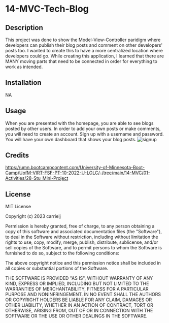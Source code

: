 # 14-MVC-Tech-Blog

## Description
This project was done to show the Model-View-Controller paridigm where developers can publish their blog posts and comment on other developers' posts too. I wanted to create this to have a more centralized location where developers could go. While creating this application, I learned that there are MANY moving parts that need to be connected in order for everything to work as intended. 

## Installation
NA

## Usage
When you are presented with the homepage, you are able to see blogs posted by other users. In order to add your own posts or make comments, you will need to create an account. Sign up with a username and password. You will have your own dashboard that shows your blog posts. 
![signup](https://user-images.githubusercontent.com/114967552/221086652-92ea08ca-7de3-42cf-a010-f4bb6a0de201.JPG)

## Credits
https://umn.bootcampcontent.com/University-of-Minnesota-Boot-Camp/UofM-VIRT-FSF-PT-10-2022-U-LOLC/-/tree/main/14-MVC/01-Activities/28-Stu_Mini-Project

## License
MIT License

Copyright (c) 2023 carrielj

Permission is hereby granted, free of charge, to any person obtaining a copy
of this software and associated documentation files (the "Software"), to deal
in the Software without restriction, including without limitation the rights
to use, copy, modify, merge, publish, distribute, sublicense, and/or sell
copies of the Software, and to permit persons to whom the Software is
furnished to do so, subject to the following conditions:

The above copyright notice and this permission notice shall be included in all
copies or substantial portions of the Software.

THE SOFTWARE IS PROVIDED "AS IS", WITHOUT WARRANTY OF ANY KIND, EXPRESS OR
IMPLIED, INCLUDING BUT NOT LIMITED TO THE WARRANTIES OF MERCHANTABILITY,
FITNESS FOR A PARTICULAR PURPOSE AND NONINFRINGEMENT. IN NO EVENT SHALL THE
AUTHORS OR COPYRIGHT HOLDERS BE LIABLE FOR ANY CLAIM, DAMAGES OR OTHER
LIABILITY, WHETHER IN AN ACTION OF CONTRACT, TORT OR OTHERWISE, ARISING FROM,
OUT OF OR IN CONNECTION WITH THE SOFTWARE OR THE USE OR OTHER DEALINGS IN THE
SOFTWARE.
